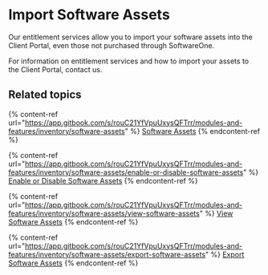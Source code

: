 # Import Software Assets

Our entitlement services allow you to import your software assets into the Client Portal, even those not purchased through SoftwareOne.

For information on entitlement services and how to import your assets to the Client Portal, contact us.

## Related topics

{% content-ref url="https://app.gitbook.com/s/rouC21YfVpuUxysQFTrr/modules-and-features/inventory/software-assets" %}
[Software Assets](https://app.gitbook.com/s/rouC21YfVpuUxysQFTrr/modules-and-features/inventory/software-assets)
{% endcontent-ref %}

{% content-ref url="https://app.gitbook.com/s/rouC21YfVpuUxysQFTrr/modules-and-features/inventory/software-assets/enable-or-disable-software-assets" %}
[Enable or Disable Software Assets](https://app.gitbook.com/s/rouC21YfVpuUxysQFTrr/modules-and-features/inventory/software-assets/enable-or-disable-software-assets)
{% endcontent-ref %}

{% content-ref url="https://app.gitbook.com/s/rouC21YfVpuUxysQFTrr/modules-and-features/inventory/software-assets/view-software-assets" %}
[View Software Assets](https://app.gitbook.com/s/rouC21YfVpuUxysQFTrr/modules-and-features/inventory/software-assets/view-software-assets)
{% endcontent-ref %}

{% content-ref url="https://app.gitbook.com/s/rouC21YfVpuUxysQFTrr/modules-and-features/inventory/software-assets/export-software-assets" %}
[Export Software Assets](https://app.gitbook.com/s/rouC21YfVpuUxysQFTrr/modules-and-features/inventory/software-assets/export-software-assets)
{% endcontent-ref %}

